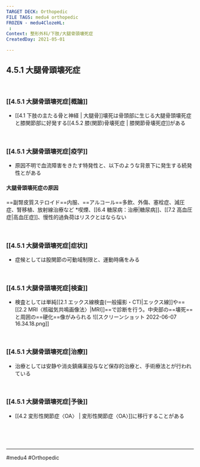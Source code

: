 ```yaml
---
TARGET DECK: Orthopedic
FILE TAGS: medu4 orthopedic
FROZEN - medu4ClozeHL:
 : 
Context: 整形外科/下肢/大腿骨頭壊死症
CreatedDay: 2021-05-01

---
```


## 4.5.1 大腿骨頭壊死症

<br>

### [[4.5.1 大腿骨頭壊死症|概論]]
* [[4.1 下肢の主たる骨と神経 | 大腿骨]]壊死は骨頭部に生じる大腿骨頭壊死症と膝関節部に好発する[[4.5.2 膝(関節)骨壊死症 | 膝関節骨壊死症]]がある

<br>

### [[4.5.1 大腿骨頭壊死症|疫学]]
* 原因不明で血流障害をきたす特発性と、以下のような背景下に発生する続発性とがある
#### 大腿骨頭壊死症の原因
==副腎皮質ステロイド==内服、==アルコール==多飲、外傷、塞栓症、減圧症、腎移植、放射線治療など
\*喫煙、[[6.4 糖尿病：治療|糖尿病]]、[[7.2 高血圧症|高血圧症]]、慢性的過負荷はリスクとはならない
<!--ID: 1619875558141-->





<br>

### [[4.5.1 大腿骨頭壊死症|症状]]
* 症候としては股関節の可動域制限と、運動時痛をみる

<br>

### [[4.5.1 大腿骨頭壊死症|検査]]
* 検査としては単純[[2.1 エックス線検査(一般撮影・CT)|エックス線]]や==[[2.2 MRI〈核磁気共鳴画像法〉|MRI]]==で診断を行う。中央部の==壊死==と周囲の==硬化==像がみられる
 ![[スクリーンショット 2022-06-07 16.34.18.png]]
<!--ID: 1619875558146-->


<br>

### [[4.5.1 大腿骨頭壊死症|治療]]
* 治療としては安静や消炎鎮痛薬投与など保存的治療と、手術療法とが行われている

<br>

### [[4.5.1 大腿骨頭壊死症|予後]]
* [[4.2 変形性関節症〈OA〉 | 変形性関節症〈OA〉]]に移行することがある


<br><br><br>

---
#medu4 #Orthopedic
